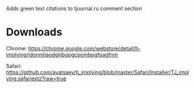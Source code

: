 Adds green text citations to tjournal.ru comment section


# Downloads

Chrome: https://chrome.google.com/webstore/detail/tj-implying/jdonmliaodgjijbopgcpombpgfpagfnm

Safari: https://github.com/avatsaev/tj_implying/blob/master/Safari/Installer/TJ_implying.safariextz?raw=true
